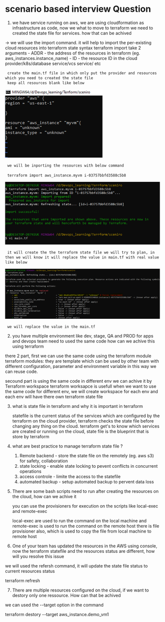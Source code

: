 # scenario based interview Question 

1.  we have service running on aws, we are using cloudformation as infrastructure as code, now we what to move to  terraform we need to created the state file for services. how that can be achived 

 -> we will use the import command. it will help to import the per-existing cloud resources into terraform state 
    syntax 
     terraform import take 2 arguments 
     - ADDR - the address of the resources in terraform (eg. aws_instances.instance_name)
     - ID - the resource ID in the cloud provider/k8s/database service/vcs service/ etc

     create the main.tf file in which only put the provider and resources which you need to created the state file 
     keep all resources blank like below 

   ![alt text](image/image.png)

     we will be inporting the resources with below command 

     terraform import aws_instance.myvm i-03757bbfd3588c5b8
     
   ![alt text](image/image-1.png)

     it will create the the terraform state file we will try to plan, in then we will know it will replace the value in main.tf with real value like below 
   ![alt text](image/image-2.png)

     we will replace the value in the main.tf   

2. you have multiple environment like dev, stage, QA and PROD for apps and devops team need to used the same code how can we achive this using terraform 

 there 2 part, first we can use the same code using the terraform module 
  terraform modules: they are template which can be used by other team with different configuration, parameter and environment variable in this way we can reuse code. 

  secound part is using the same code in different env we can achive it by Terraform workspace 
  terraform worksapce  is usefull when we want to use the same code for different env, we will create workspace for each env and each env will have there own terraform state file 

3. what is state file in terraform and why it is important in terraform 

    statefile is the current status of the services which are configured by the terraform on the cloud provider, terraform checks the state file before changing any thing on the cloud. terraform get's to know which services are created or running on the cloud, state file is the blueprint that is store by terraform 


4. what are best practice to manage terraform state file ?

   1. Remote backend - store the state file on the remotely (eg. aws s3) for safety, collaboration 
   2. state locking - enable state locking to pevent conflicts in concurrent operations 
   3. access controle - limite the access to the statefile 
   4. automated backup - setup automated backup to pervent data loss

5. There are some bash scripts need to run after creating the resources on the cloud, how can we achive it
 
    you can use the provisioners for execution on the scripts like  local-exec and remote-exec

     local-exec are used to run the command on the local machine and remote-exec is used to run the command on the remote host 
     there is file provisioner also, which is used to copy the file from local machine to remote host 

6. One of your team has updated the resources in the AWS using console, now the terraform statefile and the resources status are different, how will you resolve this issue 

  we will used the refersh command, it will update the state file status to current resources status 

  terraform refresh 

7. There are multiple resources configured on the cloud, if we want to destory only one ressource. How can that be achived 

we can used the --target option in the command 

terraform destory --target aws_instance.demo_vm1

